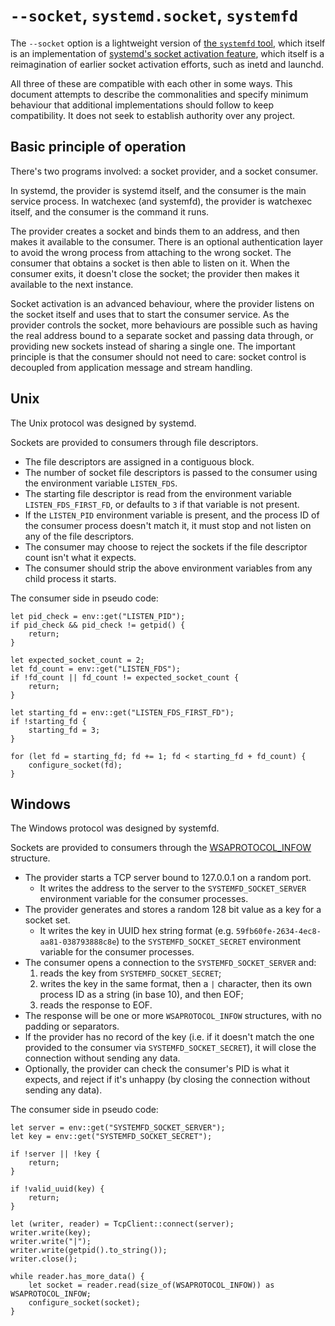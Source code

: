 # `--socket`, `systemd.socket`, `systemfd`

The `--socket` option is a lightweight version of [the `systemfd` tool][systemfd], which itself is
an implementation of [systemd's socket activation feature][systemd sockets], which itself is a
reimagination of earlier socket activation efforts, such as inetd and launchd.

All three of these are compatible with each other in some ways.
This document attempts to describe the commonalities and specify minimum behaviour that additional implementations should follow to keep compatibility.
It does not seek to establish authority over any project.

[systemfd]: https://github.com/mitsuhiko/systemfd
[systemd sockets]: https://0pointer.de/blog/projects/socket-activation.html

## Basic principle of operation

There's two programs involved: a socket provider, and a socket consumer.

In systemd, the provider is systemd itself, and the consumer is the main service process.
In watchexec (and systemfd), the provider is watchexec itself, and the consumer is the command it runs.

The provider creates a socket and binds them to an address, and then makes it available to the consumer.
There is an optional authentication layer to avoid the wrong process from attaching to the wrong socket.
The consumer that obtains a socket is then able to listen on it.
When the consumer exits, it doesn't close the socket; the provider then makes it available to the next instance.

Socket activation is an advanced behaviour, where the provider listens on the socket itself and uses that to start the consumer service.
As the provider controls the socket, more behaviours are possible such as having the real address bound to a separate socket and passing data through, or providing new sockets instead of sharing a single one.
The important principle is that the consumer should not need to care: socket control is decoupled from application message and stream handling.

## Unix

The Unix protocol was designed by systemd.

Sockets are provided to consumers through file descriptors.

- The file descriptors are assigned in a contiguous block.
- The number of socket file descriptors is passed to the consumer using the environment variable `LISTEN_FDS`.
- The starting file descriptor is read from the environment variable `LISTEN_FDS_FIRST_FD`, or defaults to `3` if that variable is not present.
- If the `LISTEN_PID` environment variable is present, and the process ID of the consumer process doesn't match it, it must stop and not listen on any of the file descriptors.
- The consumer may choose to reject the sockets if the file descriptor count isn't what it expects.
- The consumer should strip the above environment variables from any child process it starts.

The consumer side in pseudo code:

```
let pid_check = env::get("LISTEN_PID");
if pid_check && pid_check != getpid() {
    return;
}

let expected_socket_count = 2;
let fd_count = env::get("LISTEN_FDS");
if !fd_count || fd_count != expected_socket_count {
    return;
}

let starting_fd = env::get("LISTEN_FDS_FIRST_FD");
if !starting_fd {
    starting_fd = 3;
}

for (let fd = starting_fd; fd += 1; fd < starting_fd + fd_count) {
    configure_socket(fd);
}
```

## Windows

The Windows protocol was designed by systemfd.

Sockets are provided to consumers through the [WSAPROTOCOL_INFOW] structure.

- The provider starts a TCP server bound to 127.0.0.1 on a random port.
  - It writes the address to the server to the `SYSTEMFD_SOCKET_SERVER` environment variable for the consumer processes.
- The provider generates and stores a random 128 bit value as a key for a socket set.
  - It writes the key in UUID hex string format (e.g. `59fb60fe-2634-4ec8-aa81-038793888c8e`) to the `SYSTEMFD_SOCKET_SECRET` environment variable for the consumer processes.
- The consumer opens a connection to the `SYSTEMFD_SOCKET_SERVER` and:
  1. reads the key from `SYSTEMFD_SOCKET_SECRET`;
  2. writes the key in the same format, then a `|` character, then its own process ID as a string (in base 10), and then EOF;
  2. reads the response to EOF.
- The response will be one or more `WSAPROTOCOL_INFOW` structures, with no padding or separators.
- If the provider has no record of the key (i.e. if it doesn't match the one provided to the consumer via `SYSTEMFD_SOCKET_SECRET`), it will close the connection without sending any data.
- Optionally, the provider can check the consumer's PID is what it expects, and reject if it's unhappy (by closing the connection without sending any data).

The consumer side in pseudo code:

```
let server = env::get("SYSTEMFD_SOCKET_SERVER");
let key = env::get("SYSTEMFD_SOCKET_SECRET");

if !server || !key {
    return;
}

if !valid_uuid(key) {
    return;
}

let (writer, reader) = TcpClient::connect(server);
writer.write(key);
writer.write("|");
writer.write(getpid().to_string());
writer.close();

while reader.has_more_data() {
    let socket = reader.read(size_of(WSAPROTOCOL_INFOW)) as WSAPROTOCOL_INFOW;
    configure_socket(socket);
}
```

[WSAPROTOCOL_INFOW]: https://learn.microsoft.com/en-us/windows/win32/api/winsock2/ns-winsock2-wsaprotocol_infow
